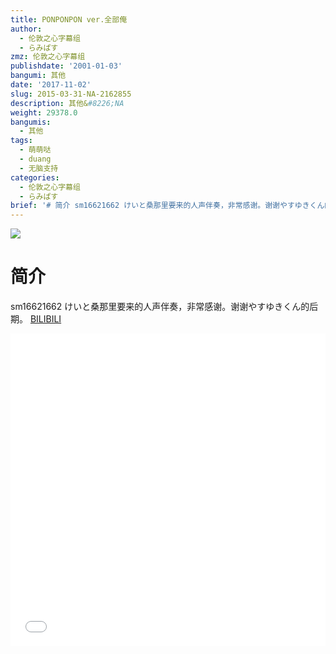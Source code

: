 ```yaml
---
title: PONPONPON ver.全部俺
author:
  - 伦敦之心字幕组
  - らみぱす
zmz: 伦敦之心字幕组
publishdate: '2001-01-03'
bangumi: 其他
date: '2017-11-02'
slug: 2015-03-31-NA-2162855
description: 其他&#8226;NA
weight: 29378.0
bangumis:
  - 其他
tags:
  - 萌萌哒
  - duang
  - 无脑支持
categories:
  - 伦敦之心字幕组
  - らみぱす
brief: '# 简介 sm16621662 けいと桑那里要来的人声伴奏，非常感谢。谢谢やすゆきくん的后期。'
---
```

![](https://i.imgur.com/lQLkhIK.png)
# 简介  
sm16621662 けいと桑那里要来的人声伴奏，非常感谢。谢谢やすゆきくん的后期。
  [BILIBILI](https://www.bilibili.com/video/av2162855/)

<div class="vcontainer">  <iframe class='video' src="//www.bilibili.com/blackboard/player.html?aid=2162855" width="100%" height="500" frameborder="0" allowfullscreen="allowfullscreen"></iframe></div>
